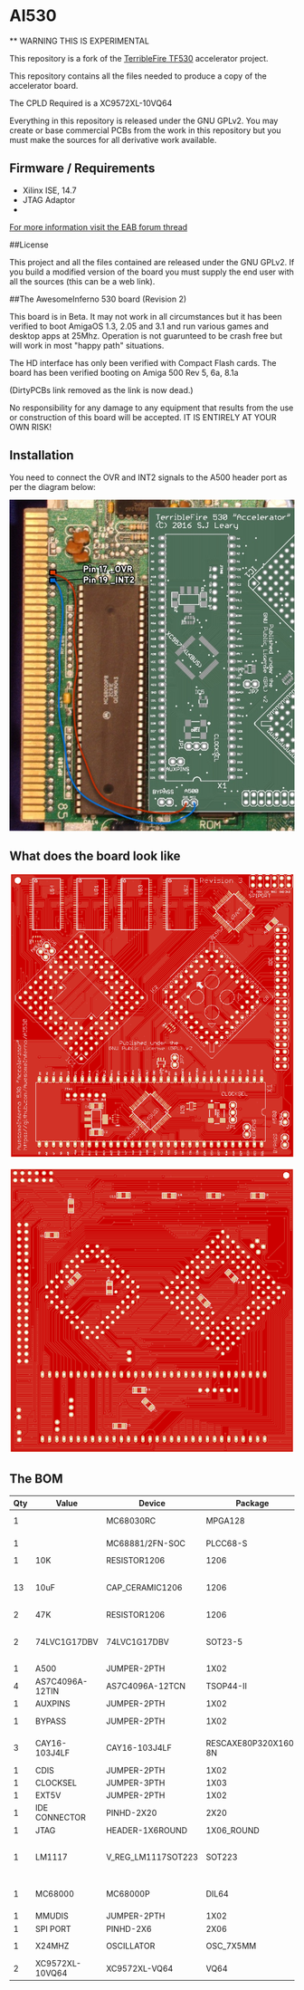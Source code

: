 # AI530

** WARNING THIS IS EXPERIMENTAL

This repository is a fork of the [TerribleFire TF530](https://github.com/terriblefire/tf530) accelerator project.

This repository contains all the files needed to produce a copy of the accelerator board.

The CPLD Required is a XC9572XL-10VQ64

Everything in this repository is released under the GNU GPLv2. You may create or base commercial PCBs from the work in this repository but you must make the sources for all derivative work available. 

## Firmware / Requirements

  * Xilinx ISE, 14.7
  * JTAG Adaptor
  * 

[For more information visit the EAB forum thread](http://eab.abime.net/showthread.php?t=85380)

##License

This project and all the files contained are released under the GNU GPLv2. If you build a modified version of the board you must supply the end user with all the sources (this can be a web link).

##The AwesomeInferno 530 board (Revision 2)

This board is in Beta. It may not work in all circumstances but it has been verified to boot AmigaOS 1.3, 2.05 and 3.1 and run various games and desktop apps at 25Mhz. Operation is not guarunteed to be crash free but will work in most "happy path" situations.

The HD interface has only been verified with Compact Flash cards.
The board has been verified booting on Amiga 500 Rev 5, 6a, 8.1a

(DirtyPCBs link removed as the link is now dead.)

No responsibility for any damage to any equipment that results from the use or construction of this board will be accepted. IT IS ENTIRELY AT YOUR OWN RISK!

## Installation

You need to connect the OVR and INT2 signals to the A500 header port as per the diagram below:

![INT2/OVR Pin Hookup](docs/A500_Pin_Hookup.jpg)

## What does the board look like

![Image of Top of PCB](gerbers/AI530_rev3_top_2d.png)

![Image of Bottom of PCB](gerbers/AI530_rev3_bottom_2d.png)

## The BOM 

| Qty | Value           | Device             | Package              | Parts                                                  | Description                   | 
|-----|-----------------|--------------------|----------------------|--------------------------------------------------------|-------------------------------|
| 1   |                 | MC68030RC          | MPGA128              | IC1                                                    | 68030 PROCESSOR               | 
| 1   |                 | MC68881/2FN-SOC      | PLCC68-S             | IC2                                                    | 6888x CO-PROCESSOR               |
| 1   | 10K             | RESISTOR1206       | 1206                 | R3                                                     | Resistors                     |
| 13  | 10uF            | CAP_CERAMIC1206    | 1206                 | C1, C2, C3, C4, C5, C6, C7, C8, C9, C10, C11, C12, C13 | Ceramic Capacitors            | 
| 2   | 47K             | RESISTOR1206       | 1206                 | R1, R2                                                 | Resistors                     | 
| 2   | 74LVC1G17DBV    | 74LVC1G17DBV       | SOT23-5              | IC4, IC5                                               | Single Schmitt-Trigger Buffer | 
| 1   | A500            | JUMPER-2PTH        | 1X02                 | A500                                                   | Jumper                        | 
| 4   | AS7C4096A-12TIN | AS7C4096A-12TCN    | TSOP44-II            | U$1, U$2, U$3, U$4                                     |                               |  
| 1   | AUXPINS         | JUMPER-2PTH        | 1X02                 | AUXPINS                                                | Jumper                        | 
| 1   | BYPASS          | JUMPER-2PTH        | 1X02                 | BYPASS                                                 | Jumper (optional)           | 
| 3   | CAY16-103J4LF   | CAY16-103J4LF      | RESCAXE80P320X160-8N | RN1, RN2, RN3                                          | Res Thick Film Array 10K Ohm  | 
| 1   | CDIS            | JUMPER-2PTH        | 1X02                 | JP5                                                    | Jumper                        |
| 1   | CLOCKSEL        | JUMPER-3PTH        | 1X03                 | JP1                                                    |                               | 
| 1   | EXT5V           | JUMPER-2PTH        | 1X02                 | JP7                                                    | Jumper                        |
| 1   | IDE CONNECTOR   | PINHD-2X20         | 2X20                 | IDE                                                    | PIN HEADER                    |
| 1   | JTAG            | HEADER-1X6ROUND    | 1X06_ROUND           | JTAG                                                   | PIN HEADER                    |
| 1   | LM1117          | V_REG_LM1117SOT223 | SOT223               | U1                                                     | 3.3V Voltage  Regulator LM1117 |
| 1   | MC68000         | MC68000P           | DIL64                | X1                                                     | 68xxx PROCESSOR SOCKET        | 
| 1   | MMUDIS          | JUMPER-2PTH        | 1X02                 | JP3                                                    | Jumper                        | 
| 1   | SPI PORT        | PINHD-2X6          | 2X06                 | SPIPORT                                                | PIN HEADER                    | 
| 1   | X24MHZ          | OSCILLATOR         | OSC_7X5MM            | OSC1                                                   | 24 Mhz 3.3v oscillator                   |
| 2   | XC9572XL-10VQ64   | XC9572XL-VQ64      | VQ64                 | XC9572XL(BUS), XC9572XL(RAM)                           |                               | 
